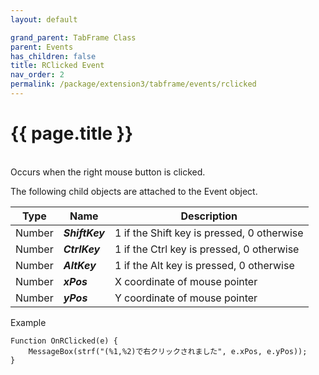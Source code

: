 ```yaml
---
layout: default

grand_parent: TabFrame Class
parent: Events
has_children: false
title: RClicked Event
nav_order: 2
permalink: /package/extension3/tabframe/events/rclicked
---
```

# {{ page.title }}
<br>
Occurs when the right mouse button is clicked.

The following child objects are attached to the Event object.

| Type   | Name           | Description                                |
|--------|----------------|--------------------------------------------|
| Number | **_ShiftKey_** | 1 if the Shift key is pressed, 0 otherwise |
| Number | **_CtrlKey_**  | 1 if the Ctrl key is pressed, 0 otherwise  |
| Number | **_AltKey_**   | 1 if the Alt key is pressed, 0 otherwise   |
| Number | **_xPos_**     | X coordinate of mouse pointer              |
| Number | **_yPos_**     | Y coordinate of mouse pointer              |

Example
```
Function OnRClicked(e) {
    MessageBox(strf("(%1,%2)で右クリックされました", e.xPos, e.yPos));
}
```